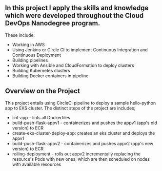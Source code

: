 ## In this project I apply the skills and knowledge which were developed throughout the Cloud DevOps Nanodegree program. 
These include:
- Working in AWS
- Using Jenkins or Circle CI to implement Continuous Integration and Continuous Deployment
- Building pipelines
- Working with Ansible and CloudFormation to deploy clusters
- Building Kubernetes clusters
- Building Docker containers in pipeline

## Overview on the Project
This project entails using CircleCI pipeline to deploy a sample hello-python app to EKS cluster.
The distinct steps of the project are includes;

- lint-app - lints all Dockerfiles
- build-push-flask-appv1 - containerizes and pushes the appv1 (app's old version) to ECR
- create-eks-cluster-deploy-app: creates an eks cluster and deploys the appv1
- build-push-flask-appv2 - containerizes and pushes appv2 (app's new version) to ECR
- rolling-deployment - rolls out appv2 incrementally replacing the resource's Pods with new ones, which are then scheduled on nodes with available resources
